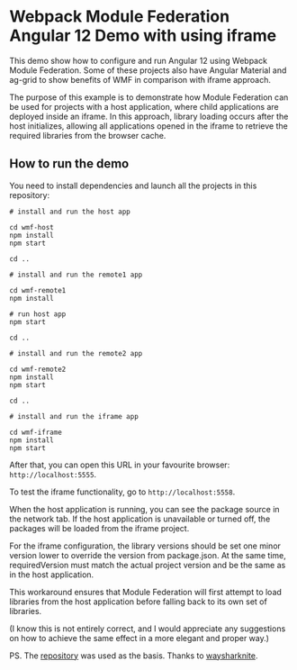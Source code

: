 # Webpack Module Federation Angular 12 Demo with using iframe

This demo show how to configure and run Angular 12 using Webpack
Module Federation. Some of these projects also have Angular Material
and ag-grid to show benefits of WMF in comparison with iframe approach.

The purpose of this example is to demonstrate how Module Federation can be used for projects
with a host application, where child applications are deployed inside an iframe.
In this approach, library loading occurs after the host initializes,
allowing all applications opened in the iframe to retrieve the required libraries
from the browser cache.

## How to run the demo

You need to install dependencies and launch all the projects in this repository:

```
# install and run the host app

cd wmf-host
npm install
npm start

cd ..

# install and run the remote1 app

cd wmf-remote1
npm install

# run host app
npm start

cd ..

# install and run the remote2 app

cd wmf-remote2
npm install
npm start

cd ..

# install and run the iframe app

cd wmf-iframe
npm install
npm start
```

After that, you can open this URL in your favourite browser: `http://localhost:5555`.

To test the iframe functionality, go to `http://localhost:5558`.

When the host application is running, you can see the package source in the network tab.
If the host application is unavailable or turned off, the packages will be loaded from the iframe project.

For the iframe configuration, the library versions should be set one minor version lower to override the version from package.json. At the same time, requiredVersion must match the actual project version and be the same as in the host application.

This workaround ensures that Module Federation will first attempt to load libraries from the host application before falling back to its own set of libraries.

(I know this is not entirely correct, and I would appreciate any suggestions on how to achieve the same effect in a more elegant and proper way.)

PS.
The [repository](https://github.com/waysharknite/wmf-angular-12-demo) was used as the basis. Thanks to [waysharknite](https://github.com/waysharknite).
